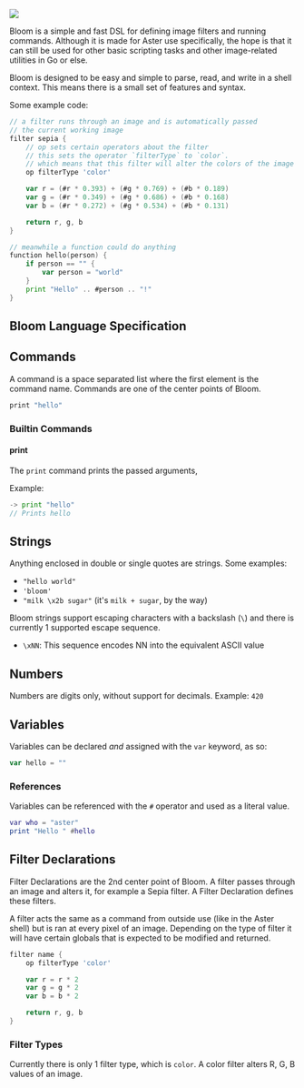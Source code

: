 ![](https://safe.kashima.moe/24bk9ki9km3v.png)

Bloom is a simple and fast DSL for defining image filters and running
commands. Although it is made for Aster use specifically, the hope is
that it can still be used for other basic scripting tasks and other
image-related utilities in Go or else.

Bloom is designed to be easy and simple to parse, read, and write
in a shell context. This means there is a small set of features and
syntax.

Some example code:  
```go
// a filter runs through an image and is automatically passed
// the current working image
filter sepia {
	// op sets certain operators about the filter
	// this sets the operator `filterType` to `color`.
	// which means that this filter will alter the colors of the image
	op filterType 'color'

	var r = (#r * 0.393) + (#g * 0.769) + (#b * 0.189)
	var g = (#r * 0.349) + (#g * 0.686) + (#b * 0.168)
	var b = (#r * 0.272) + (#g * 0.534) + (#b * 0.131)

	return r, g, b
}

// meanwhile a function could do anything
function hello(person) {
	if person == "" {
		var person = "world"
	}
	print "Hello" .. #person .. "!"
}
```

## Bloom Language Specification
## Commands
A command is a space separated list where the first element is the
command name. Commands are one of the center points of Bloom.

```sh
print "hello"
```

### Builtin Commands
#### print
The `print` command prints the passed arguments,

Example:
```go
-> print "hello"
// Prints hello
```

## Strings
Anything enclosed in double or single quotes are strings.
Some examples:
- `"hello world"`
- `'bloom'`
- `"milk \x2b sugar"` (it's `milk + sugar`, by the way)

Bloom strings support escaping characters with a backslash (`\`)
and there is currently 1 supported escape sequence.

- `\xNN`: This sequence encodes NN into the equivalent ASCII
value

## Numbers
Numbers are digits only, without support for decimals.
Example: `420`

## Variables
Variables can be declared *and* assigned with the `var` keyword,
as so:
```go
var hello = ""
```

### References
Variables can be referenced with the `#` operator and used as a literal
value.

```lua
var who = "aster"
print "Hello " #hello
```

## Filter Declarations
Filter Declarations are the 2nd center point of Bloom. A filter passes
through an image and alters it, for example a Sepia filter. A Filter
Declaration defines these filters.

A filter acts the same as a command from outside use (like in the Aster
shell) but is ran at every pixel of an image. Depending on the type
of filter it will have certain globals that is expected to be modified
and returned.

```go
filter name {
	op filterType 'color'

	var r = r * 2
	var g = g * 2
	var b = b * 2

	return r, g, b
}
```

### Filter Types
Currently there is only 1 filter type, which is `color`.
A color filter alters R, G, B values of an image.
